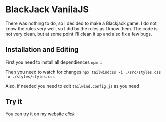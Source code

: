 # BlackJack VanilaJS
There was nothing to do, so I decided to make a Blackjack game. I do not know the rules very well, so I did by the rules as I know them. 
The code is not very clean, but at some point I'll clean it up and also fix a few bugs.


Installation and Editing
------
First you need to install all dependiences
```npm i```

Then you need to watch for changes
```npx tailwindcss -i ./src/styles.css -o ./styles/styles.css```

Also, if needed you need to edit `tailwind.config.js` as you need


Try it
------
You can try it on my website [*click*](http://artchsh.top)
